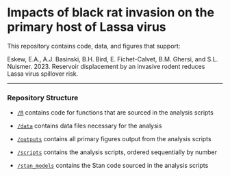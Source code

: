 # Impacts of black rat invasion on the primary host of Lassa virus

This repository contains code, data, and figures that support:

Eskew, E.A., A.J. Basinski, B.H. Bird, E. Fichet-Calvet, B.M. Ghersi, and S.L. Nuismer. 2023. Reservoir displacement by an invasive rodent reduces Lassa virus spillover risk.

--- 

### Repository Structure

- [`/R`](/R) contains code for functions that are sourced in the analysis scripts

- [`/data`](/data) contains data files necessary for the analysis

- [`/outputs`](/outputs) contains all primary figures output from the analysis scripts

- [`/scripts`](/scripts) contains the analysis scripts, ordered sequentially by number

- [`/stan_models`](/stan_models) contains the Stan code sourced in the analysis scripts